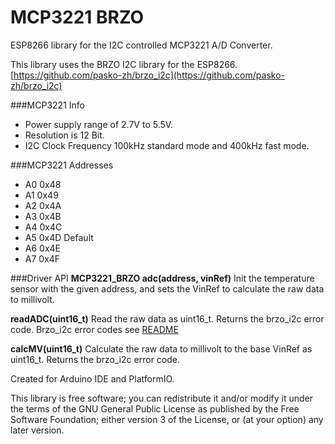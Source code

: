 # MCP3221 BRZO

ESP8266 library for the I2C controlled MCP3221 A/D Converter.

This library uses the BRZO I2C library for the ESP8266.
[https://github.com/pasko-zh/brzo_i2c](https://github.com/pasko-zh/brzo_i2c)

###MCP3221 Info
- Power supply range of 2.7V to 5.5V.
- Resolution is 12 Bit.
- I2C Clock Frequency 100kHz standard mode and 400kHz fast mode.


###MCP3221 Addresses
  - A0	0x48
  - A1	0x49
  - A2	0x4A
  - A3	0x4B
  - A4	0x4C
  - A5	0x4D  Default
  - A6	0x4E
  - A7	0x4F
  
###Driver API
**MCP3221_BRZO adc(address, vinRef)**
Init the temperature sensor with the given address, and sets the VinRef to calculate the raw data to millivolt.

**readADC(uint16_t)**
Read the raw data as uint16_t. Returns the brzo_i2c error code.
Brzo_i2c error codes see [README](https://github.com/pasko-zh/brzo_i2c/blob/master/README.md)

**calcMV(uint16_t)**
Calculate the raw data to millivolt to the base VinRef as uint16_t. Returns the brzo_i2c error code.


Created for Arduino IDE and PlatformIO.


This library is free software; you can redistribute it and/or
modify it under the terms of the GNU General Public
License as published by the Free Software Foundation; either
version 3 of the License, or (at your option) any later version.
